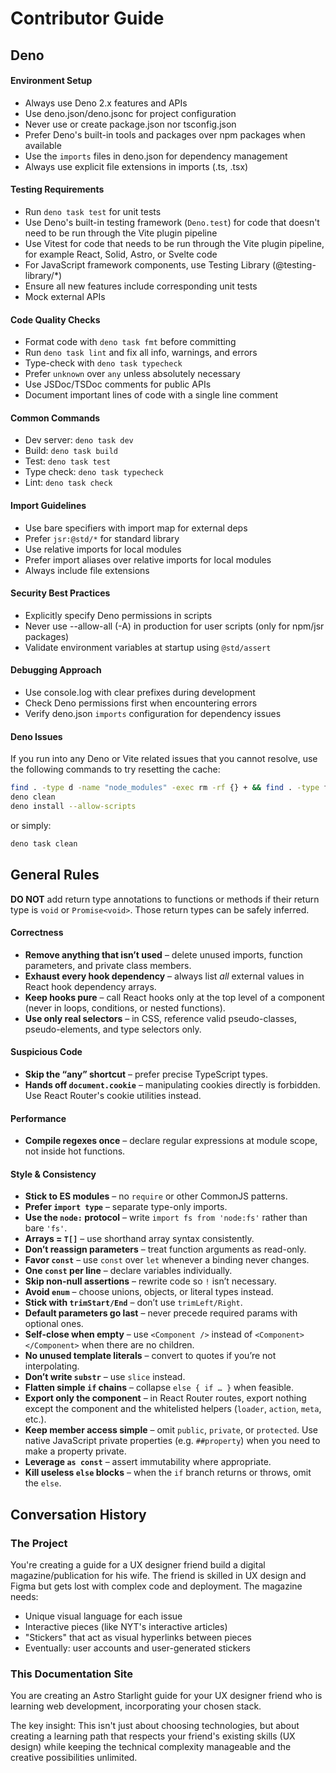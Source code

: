 # Contributor Guide

## Deno

#### Environment Setup

- Always use Deno 2.x features and APIs
- Use deno.json/deno.jsonc for project configuration
- Never use or create package.json nor tsconfig.json
- Prefer Deno's built-in tools and packages over npm packages when available
- Use the `imports` files in deno.json for dependency management
- Always use explicit file extensions in imports (.ts, .tsx)

#### Testing Requirements

- Run `deno task test` for unit tests
- Use Deno's built-in testing framework (`Deno.test`) for code that doesn't need to be run through the Vite plugin pipeline
- Use Vitest for code that needs to be run through the Vite plugin pipeline, for example React, Solid, Astro, or Svelte code
- For JavaScript framework components, use Testing Library (@testing-library/*)
- Ensure all new features include corresponding unit tests
- Mock external APIs

#### Code Quality Checks

- Format code with `deno task fmt` before committing
- Run `deno task lint` and fix all info, warnings, and errors
- Type-check with `deno task typecheck`
- Prefer `unknown` over `any` unless absolutely necessary
- Use JSDoc/TSDoc comments for public APIs
- Document important lines of code with a single line comment

#### Common Commands

- Dev server: `deno task dev`
- Build: `deno task build`
- Test: `deno task test`
- Type check: `deno task typecheck`
- Lint: `deno task check`

#### Import Guidelines

- Use bare specifiers with import map for external deps
- Prefer `jsr:@std/*` for standard library
- Use relative imports for local modules
- Prefer import aliases over relative imports for local modules
- Always include file extensions

#### Security Best Practices

- Explicitly specify Deno permissions in scripts
- Never use --allow-all (-A) in production for user scripts (only for npm/jsr packages)
- Validate environment variables at startup using `@std/assert`

#### Debugging Approach

- Use console.log with clear prefixes during development
- Check Deno permissions first when encountering errors
- Verify deno.json `imports` configuration for dependency issues

#### Deno Issues

If you run into any Deno or Vite related issues that you cannot resolve, use the following commands to try resetting the cache:

```sh
find . -type d -name "node_modules" -exec rm -rf {} + && find . -type f -name "deno.lock" -delete
deno clean
deno install --allow-scripts
```

or simply:

```sh
deno task clean
```

## General Rules

**DO NOT** add return type annotations to functions or methods if their return type is `void` or `Promise<void>`. Those return types can be safely inferred.

#### Correctness

- **Remove anything that isn’t used** – delete unused imports, function parameters, and private class members.
- **Exhaust every hook dependency** – always list _all_ external values in React hook dependency arrays.
- **Keep hooks pure** – call React hooks only at the top level of a component (never in loops, conditions, or nested functions).
- **Use only real selectors** – in CSS, reference valid pseudo-classes, pseudo-elements, and type selectors only.

#### Suspicious Code

- **Skip the “any” shortcut** – prefer precise TypeScript types.
- **Hands off `document.cookie`** – manipulating cookies directly is forbidden. Use React Router's cookie utilities instead.

#### Performance

- **Compile regexes once** – declare regular expressions at module scope, not inside hot functions.

#### Style & Consistency

- **Stick to ES modules** – no `require` or other CommonJS patterns.
- **Prefer `import type`** – separate type-only imports.
- **Use the `node:` protocol** – write `import fs from 'node:fs'` rather than bare `'fs'`.
- **Arrays = `T[]`** – use shorthand array syntax consistently.
- **Don’t reassign parameters** – treat function arguments as read-only.
- **Favor `const`** – use `const` over `let` whenever a binding never changes.
- **One `const` per line** – declare variables individually.
- **Skip non-null assertions** – rewrite code so `!` isn’t necessary.
- **Avoid `enum`** – choose unions, objects, or literal types instead.
- **Stick with `trimStart/End`** – don’t use `trimLeft/Right`.
- **Default parameters go last** – never precede required params with optional ones.
- **Self-close when empty** – use `<Component />` instead of `<Component></Component>` when there are no children.
- **No unused template literals** – convert to quotes if you’re not interpolating.
- **Don’t write `substr`** – use `slice` instead.
- **Flatten simple `if` chains** – collapse `else { if … }` when feasible.
- **Export only the component** – in React Router routes, export nothing except the component and the whitelisted helpers (`loader`, `action`, `meta`, etc.).
- **Keep member access simple** – omit `public`, `private`, or `protected`. Use native JavaScript private properties (e.g. `##property`) when you need to make a property private.
- **Leverage `as const`** – assert immutability where appropriate.
- **Kill useless `else` blocks** – when the `if` branch returns or throws, omit the `else`.

## Conversation History

### The Project

You're creating a guide for a UX designer friend build a digital magazine/publication for his wife. The friend is skilled in UX design and Figma but gets lost with complex code and deployment. The magazine needs:

- Unique visual language for each issue
- Interactive pieces (like NYT's interactive articles)
- "Stickers" that act as visual hyperlinks between pieces
- Eventually: user accounts and user-generated stickers

### This Documentation Site

You are creating an Astro Starlight guide for your UX designer friend who is learning web development, incorporating your chosen stack.

The key insight: This isn't just about choosing technologies, but about creating a learning path that respects your friend's existing skills (UX design) while keeping the technical complexity manageable and the creative possibilities unlimited.
